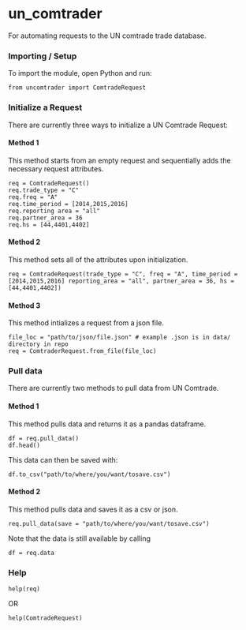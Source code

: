 # un_comtrader
For automating requests to the UN comtrade trade database.

### Importing / Setup

To import the module, open Python and run:

```
from uncomtrader import ComtradeRequest
```

### Initialize a Request

There are currently three ways to initialize a UN Comtrade Request:
#### Method 1
This method starts from an empty request and sequentially adds the necessary request attributes.

```
req = ComtradeRequest()
req.trade_type = "C"
req.freq = "A"
req.time_period = [2014,2015,2016]
req.reporting area = "all"
req.partner_area = 36
req.hs = [44,4401,4402]
```

#### Method 2
This method sets all of the attributes upon initialization.

```
req = ComtradeRequest(trade_type = "C", freq = "A", time_period = [2014,2015,2016] reporting_area = "all", partner_area = 36, hs = [44,4401,4402])
```

#### Method 3
This method intializes a request from a json file.

```
file_loc = "path/to/json/file.json" # example .json is in data/ directory in repo
req = ComtraderRequest.from_file(file_loc)
```

### Pull data

There are currently two methods to pull data from UN Comtrade.

#### Method 1
This method pulls data and returns it as a pandas dataframe.

```
df = req.pull_data()
df.head()
```

This data can then be saved with:

```
df.to_csv("path/to/where/you/want/tosave.csv")
```

#### Method 2
This method pulls data and saves it as a csv or json.

```
req.pull_data(save = "path/to/where/you/want/tosave.csv")
```

Note that the data is still available by calling

```
df = req.data
```

### Help

```
help(req)
```

OR

```
help(ComtradeRequest)
```
